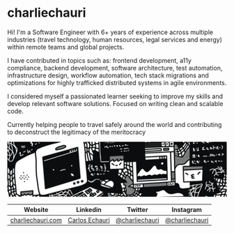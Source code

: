 # charliechauri

Hi! I'm a Software Engineer with 6+ years of experience across multiple industries (travel technology, human resources, legal services and energy) within remote teams and global projects.

I have contributed in topics such as: frontend development, a11y compliance, backend development, software architecture, test automation, infrastructure design, workflow automation, tech stack migrations and optimizations for highly trafficked distributed systems in agile environments.

I considered myself a passionated learner seeking to improve my skills and develop relevant software solutions. Focused on writing clean and scalable code.

Currently helping people to travel safely around the world and contributing to deconstruct the legitimacy of the meritocracy

![Profile image](https://raw.githubusercontent.com/charliechauri/charliechauri/master/assets/profile.jpg)

Website | Linkedin | Twitter | Instagram
------------ | ------------- | ------------ | -------------
[charliechauri.com](http://charliechauri.com) | [Carlos Echauri](https://www.linkedin.com/in/carlosechauri) | [@charliechauri](https://twitter.com/charliechauri) | [@charliechauri](https://www.instagram.com/charliechauri)
